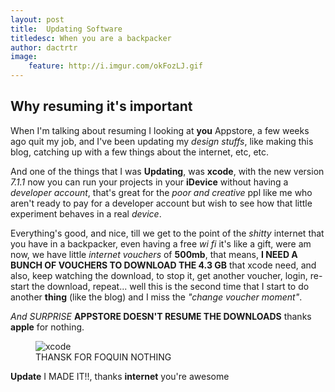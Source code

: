 ```yaml
---
layout: post
title:  Updating Software
titledesc: When you are a backpacker
author: dactrtr
image:
    feature: http://i.imgur.com/okFozLJ.gif
---
```


## Why resuming it's important 
 When I'm talking about resuming I looking at **you** Appstore, a few weeks ago quit my job, and I've been updating my *design stuffs*, like making this blog, catching up with a few things about the internet, etc, etc.
 
 And one of the things that I was **Updating**, was **xcode**, with the new version *7.1.1* now you can run your projects in your **iDevice** without having a *developer account*, that's great for the *poor and creative* ppl like me who aren't ready to pay for a developer account but wish to see how that little experiment behaves in a real *device*.
 
 Everything's good, and nice, till we get to the point of the *shitty* internet that you have in a backpacker, even having a free *wi fi* it's like a gift, were am now, we have little *internet vouchers* of **500mb**, that means, **I NEED A BUNCH OF VOUCHERS TO DOWNLOAD THE 4.3 GB** that xcode need, and also, keep watching the download, to stop it, get another voucher, login, re-start the download, repeat... well this is the second time that I start to do another **thing** (like the blog) and I miss the *"change voucher moment"*.
 
 *And SURPRISE* **APPSTORE DOESN'T RESUME THE DOWNLOADS** thanks **apple** for nothing.
 
 
 <figure class="figimg">
   <img src="http://i.giphy.com/2kg7125KFEMyQ.gif" alt="xcode">
<figcaption>
THANSK FOR FOQUIN NOTHING
</figcaption>
</figure>

**Update** I MADE IT!!, thanks **internet** you're awesome